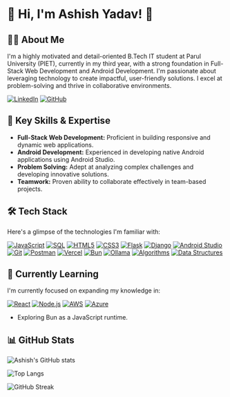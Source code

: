 # 👋 Hi, I'm Ashish Yadav! 🚀

## 👨‍💻 About Me

I'm a highly motivated and detail-oriented B.Tech IT student at Parul University (PIET), currently in my third year, with a strong foundation in Full-Stack Web Development and Android Development. I'm passionate about leveraging technology to create impactful, user-friendly solutions. I excel at problem-solving and thrive in collaborative environments.

[![LinkedIn](https://img.shields.io/badge/LinkedIn-%230077B5.svg?style=for-the-badge&logo=linkedin&logoColor=white)](https://www.linkedin.com/in/ashish-yadav-55446232a)
[![GitHub](https://img.shields.io/badge/GitHub-%23121011.svg?style=for-the-badge&logo=github&logoColor=white)](https://github.com/AshishIT611)

## 🎯 Key Skills & Expertise

*   **Full-Stack Web Development:** Proficient in building responsive and dynamic web applications.
*   **Android Development:** Experienced in developing native Android applications using Android Studio.
*   **Problem Solving:** Adept at analyzing complex challenges and developing innovative solutions.
*   **Teamwork:** Proven ability to collaborate effectively in team-based projects.

## 🛠️ Tech Stack

Here's a glimpse of the technologies I'm familiar with:

[![JavaScript](https://img.shields.io/badge/JavaScript-%23F7DF1E.svg?style=for-the-badge&logo=javascript&logoColor=black)](https://www.javascript.com/)
[![SQL](https://img.shields.io/badge/SQL-%2300758F.svg?style=for-the-badge&logo=sqlite&logoColor=white)](https://www.sqlite.org/)
[![HTML5](https://img.shields.io/badge/HTML5-%23E34F26.svg?style=for-the-badge&logo=html5&logoColor=white)](https://www.w3.org/html/)
[![CSS3](https://img.shields.io/badge/CSS3-%231572B6.svg?style=for-the-badge&logo=css3&logoColor=white)](https://www.w3.org/Style/CSS/)
[![Flask](https://img.shields.io/badge/Flask-%23000.svg?style=for-the-badge&logo=flask&logoColor=white)](https://flask.palletsprojects.com/en/3.0.x/)
[![Django](https://img.shields.io/badge/Django-%23092E20.svg?style=for-the-badge&logo=django&logoColor=white)](https://www.djangoproject.com/)
[![Android Studio](https://img.shields.io/badge/Android%20Studio-%233DDC84.svg?style=for-the-badge&logo=android-studio&logoColor=white)](https://developer.android.com/studio)
[![Git](https://img.shields.io/badge/Git-%23F05032.svg?style=for-the-badge&logo=git&logoColor=white)](https://git-scm.com/)
[![Postman](https://img.shields.io/badge/Postman-%23FF6C37.svg?style=for-the-badge&logo=postman&logoColor=white)](https://www.postman.com/)
[![Vercel](https://img.shields.io/badge/Vercel-%23000000.svg?style=for-the-badge&logo=vercel&logoColor=white)](https://vercel.com/)
[![Bun](https://img.shields.io/badge/Bun-%23000000.svg?style=for-the-badge&logo=bun&logoColor=white)](https://bun.sh/)
[![Ollama](https://img.shields.io/badge/Ollama-%23000000.svg?style=for-the-badge&logo=ollama&logoColor=white)](https://ollama.com/)
[![Algorithms](https://img.shields.io/badge/Algorithms-%23007ACC.svg?style=for-the-badge&logo=algolia&logoColor=white)](https://www.algolia.com/)
[![Data Structures](https://img.shields.io/badge/Data%20Structures-%23E91E63.svg?style=for-the-badge&logo=databricks&logoColor=white)](https://www.databricks.com/)

## 🌱 Currently Learning

I'm currently focused on expanding my knowledge in:

[![React](https://img.shields.io/badge/React-%2320232a.svg?style=for-the-badge&logo=react&logoColor=%2361DAFB)](https://react.dev/)
[![Node.js](https://img.shields.io/badge/Node.js-%2343853D.svg?style=for-the-badge&logo=node.js&logoColor=white)](https://nodejs.org/en)
[![AWS](https://img.shields.io/badge/AWS-%23FF9900.svg?style=for-the-badge&logo=amazonaws&logoColor=white)](https://aws.amazon.com/)
[![Azure](https://img.shields.io/badge/Azure-%230072C6.svg?style=for-the-badge&logo=microsoftazure&logoColor=white)](https://azure.microsoft.com/en-us/)

*   Exploring Bun as a JavaScript runtime.

## 📊 GitHub Stats

![Ashish's GitHub stats](https://github-readme-stats.vercel.app/api?username=AshishIT611&show_icons=true&theme=radical)

![Top Langs](https://github-readme-stats.vercel.app/api/top-langs/?username=AshishIT611&layout=compact&theme=radical)

![GitHub Streak](https://github-readme-streak-stats.herokuapp.com/?user=AshishIT611&theme=radical)

